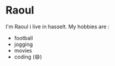 # Raoul
 I'm Raoul i live in hasselt. My hobbies are :
 * football
 * jogging
 * movies
 * coding (:smile:)